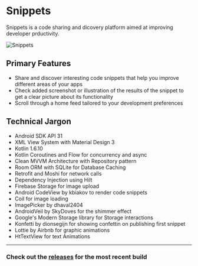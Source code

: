 # Snippets
Snippets is a code sharing and dicovery platform aimed at improving developer prductivity.

![Snippets](https://user-images.githubusercontent.com/22092047/169704093-1b6d8b90-bd6f-4d1f-adfd-c297c2f925d6.jpeg)

## Primary Features
- Share and discover interesting code snippets that help you improve different areas of your apps
- Check added screenshot or illustration of the results of the snippet to get a clear picture about its functionality
- Scroll through a home feed tailored to your development preferences

## Technical Jargon
- Android SDK API 31
- XML View System with Material Design 3
- Kotlin 1.6.10
- Kotlin Coroutines and Flow for concurrency and async
- Clean MVVM Architecture with Repository pattern
- Room ORM with SQLite for Database Caching
- Retrofit and Moshi for network calls
- Dependency Injection using Hilt
- Firebase Storage for image upload
- Android CodeView by kbiakov to render code snippets
- Coil for image loading
- ImagePicker by dhaval2404
- AndroidVeil by SkyDoves for the shimmer effect
- Google's Modern Storage library for Storage interactions
- Konfetti by dionsegijn for showing confettin on publishing first snippet
- Lottie by Airbnb for graphic animations
- HtTextView for text Animations

---

### Check out the [releases](https://github.com/SnippetsDev/snippets-android/releases) for the most recent build
